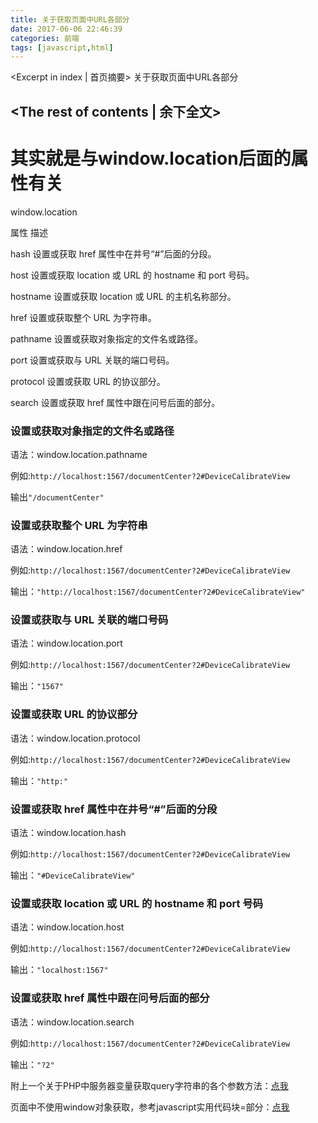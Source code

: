 ```yaml
---
title: 关于获取页面中URL各部分
date: 2017-06-06 22:46:39
categories: 前端
tags: [javascript,html]
---
```

<Excerpt in index | 首页摘要> 
关于获取页面中URL各部分
<!-- more -->
<The rest of contents | 余下全文>
---
# 其实就是与window.location后面的属性有关
window.location

属性                  描述

hash                设置或获取 href 属性中在井号“#”后面的分段。

host                 设置或获取 location 或 URL 的 hostname 和 port 号码。

hostname      设置或获取 location 或 URL 的主机名称部分。

href                  设置或获取整个 URL 为字符串。

pathname      设置或获取对象指定的文件名或路径。

port                  设置或获取与 URL 关联的端口号码。

protocol          设置或获取 URL 的协议部分。

search            设置或获取 href 属性中跟在问号后面的部分。
### 设置或获取对象指定的文件名或路径
语法：window.location.pathname

例如:`http://localhost:1567/documentCenter?2#DeviceCalibrateView`

输出`"/documentCenter"`

### 设置或获取整个 URL 为字符串
语法：window.location.href

例如:`http://localhost:1567/documentCenter?2#DeviceCalibrateView`

输出：`"http://localhost:1567/documentCenter?2#DeviceCalibrateView"`

### 设置或获取与 URL 关联的端口号码
语法：window.location.port

例如:`http://localhost:1567/documentCenter?2#DeviceCalibrateView`

输出：`"1567"`

### 设置或获取 URL 的协议部分
语法：window.location.protocol

例如:`http://localhost:1567/documentCenter?2#DeviceCalibrateView`

输出：`"http:"`

### 设置或获取 href 属性中在井号“#”后面的分段
语法：window.location.hash

例如:`http://localhost:1567/documentCenter?2#DeviceCalibrateView`

输出：`"#DeviceCalibrateView"`

### 设置或获取 location 或 URL 的 hostname 和 port 号码
语法：window.location.host

例如:`http://localhost:1567/documentCenter?2#DeviceCalibrateView`

输出：`"localhost:1567"`

### 设置或获取 href 属性中跟在问号后面的部分
语法：window.location.search

例如:`http://localhost:1567/documentCenter?2#DeviceCalibrateView`

输出：`"?2"`

附上一个关于PHP中服务器变量获取query字符串的各个参数方法：[点我](http://blog.unvs.cn/archives/php-server-url-string.html)

页面中不使用window对象获取，参考javascript实用代码块=部分：[点我](https://github.com/Gabrielkaliboy/javascriptPracticalCode/blob/master/javascriptPracticalCode_1.md)



